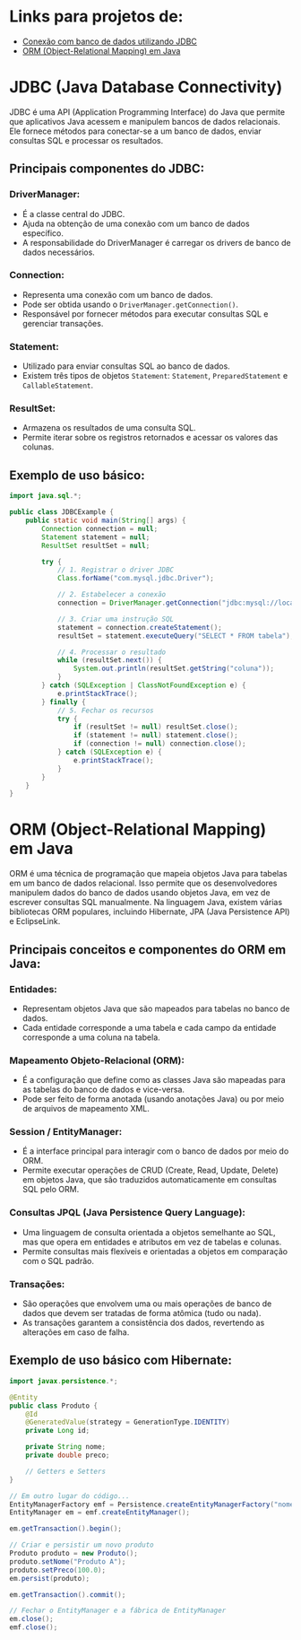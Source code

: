 # Links para projetos de:

- [Conexão com banco de dados utilizando JDBC](./jdbc-atividade-db)
- [ORM (Object-Relational Mapping) em Java](./orm-atividade-db)

# JDBC (Java Database Connectivity)

JDBC é uma API (Application Programming Interface) do Java que permite que aplicativos Java acessem e manipulem bancos de dados relacionais. Ele fornece métodos para conectar-se a um banco de dados, enviar consultas SQL e processar os resultados.

## Principais componentes do JDBC:

### DriverManager:

- É a classe central do JDBC.
- Ajuda na obtenção de uma conexão com um banco de dados específico.
- A responsabilidade do DriverManager é carregar os drivers de banco de dados necessários.

### Connection:

- Representa uma conexão com um banco de dados.
- Pode ser obtida usando o `DriverManager.getConnection()`.
- Responsável por fornecer métodos para executar consultas SQL e gerenciar transações.

### Statement:

- Utilizado para enviar consultas SQL ao banco de dados.
- Existem três tipos de objetos `Statement`: `Statement`, `PreparedStatement` e `CallableStatement`.

### ResultSet:

- Armazena os resultados de uma consulta SQL.
- Permite iterar sobre os registros retornados e acessar os valores das colunas.

## Exemplo de uso básico:

```java
import java.sql.*;

public class JDBCExample {
    public static void main(String[] args) {
        Connection connection = null;
        Statement statement = null;
        ResultSet resultSet = null;

        try {
            // 1. Registrar o driver JDBC
            Class.forName("com.mysql.jdbc.Driver");

            // 2. Estabelecer a conexão
            connection = DriverManager.getConnection("jdbc:mysql://localhost:3306/meubanco", "usuario", "senha");

            // 3. Criar uma instrução SQL
            statement = connection.createStatement();
            resultSet = statement.executeQuery("SELECT * FROM tabela");

            // 4. Processar o resultado
            while (resultSet.next()) {
                System.out.println(resultSet.getString("coluna"));
            }
        } catch (SQLException | ClassNotFoundException e) {
            e.printStackTrace();
        } finally {
            // 5. Fechar os recursos
            try {
                if (resultSet != null) resultSet.close();
                if (statement != null) statement.close();
                if (connection != null) connection.close();
            } catch (SQLException e) {
                e.printStackTrace();
            }
        }
    }
}
```

# ORM (Object-Relational Mapping) em Java

ORM é uma técnica de programação que mapeia objetos Java para tabelas em um banco de dados relacional. Isso permite que os desenvolvedores manipulem dados do banco de dados usando objetos Java, em vez de escrever consultas SQL manualmente. Na linguagem Java, existem várias bibliotecas ORM populares, incluindo Hibernate, JPA (Java Persistence API) e EclipseLink.

## Principais conceitos e componentes do ORM em Java:

### Entidades:

- Representam objetos Java que são mapeados para tabelas no banco de dados.
- Cada entidade corresponde a uma tabela e cada campo da entidade corresponde a uma coluna na tabela.

### Mapeamento Objeto-Relacional (ORM):

- É a configuração que define como as classes Java são mapeadas para as tabelas do banco de dados e vice-versa.
- Pode ser feito de forma anotada (usando anotações Java) ou por meio de arquivos de mapeamento XML.

### Session / EntityManager:

- É a interface principal para interagir com o banco de dados por meio do ORM.
- Permite executar operações de CRUD (Create, Read, Update, Delete) em objetos Java, que são traduzidos automaticamente em consultas SQL pelo ORM.

### Consultas JPQL (Java Persistence Query Language):

- Uma linguagem de consulta orientada a objetos semelhante ao SQL, mas que opera em entidades e atributos em vez de tabelas e colunas.
- Permite consultas mais flexíveis e orientadas a objetos em comparação com o SQL padrão.

### Transações:

- São operações que envolvem uma ou mais operações de banco de dados que devem ser tratadas de forma atômica (tudo ou nada).
- As transações garantem a consistência dos dados, revertendo as alterações em caso de falha.

## Exemplo de uso básico com Hibernate:

```java
import javax.persistence.*;

@Entity
public class Produto {
    @Id
    @GeneratedValue(strategy = GenerationType.IDENTITY)
    private Long id;

    private String nome;
    private double preco;

    // Getters e Setters
}

// Em outro lugar do código...
EntityManagerFactory emf = Persistence.createEntityManagerFactory("nome-da-unidade-de-persistencia");
EntityManager em = emf.createEntityManager();

em.getTransaction().begin();

// Criar e persistir um novo produto
Produto produto = new Produto();
produto.setNome("Produto A");
produto.setPreco(100.0);
em.persist(produto);

em.getTransaction().commit();

// Fechar o EntityManager e a fábrica de EntityManager
em.close();
emf.close();
```
